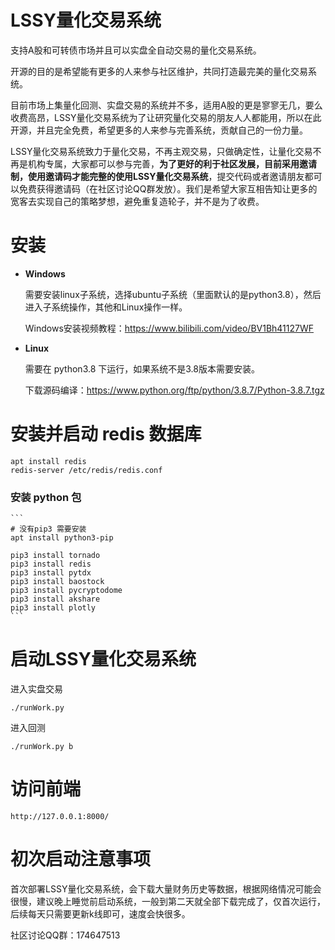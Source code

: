 # LSSY量化交易系统

支持A股和可转债市场并且可以实盘全自动交易的量化交易系统。

开源的目的是希望能有更多的人来参与社区维护，共同打造最完美的量化交易系统。

目前市场上集量化回测、实盘交易的系统并不多，适用A股的更是寥寥无几，要么收费高昂，LSSY量化交易系统为了让研究量化交易的朋友人人都能用，所以在此开源，并且完全免费，希望更多的人来参与完善系统，贡献自己的一份力量。

LSSY量化交易系统致力于量化交易，不再主观交易，只做确定性，让量化交易不再是机构专属，大家都可以参与完善，**为了更好的利于社区发展，目前采用邀请制，使用邀请码才能完整的使用LSSY量化交易系统**，提交代码或者邀请朋友都可以免费获得邀请码（在社区讨论QQ群发放）。我们是希望大家互相告知让更多的宽客去实现自己的策略梦想，避免重复造轮子，并不是为了收费。

# 安装

  * **Windows**

    需要安装linux子系统，选择ubuntu子系统（里面默认的是python3.8），然后进入子系统操作，其他和Linux操作一样。
  
    Windows安装视频教程：https://www.bilibili.com/video/BV1Bh41127WF
  
  * **Linux**

    需要在 python3.8 下运行，如果系统不是3.8版本需要安装。

    下载源码编译：https://www.python.org/ftp/python/3.8.7/Python-3.8.7.tgz
 
# 安装并启动 redis 数据库
```
apt install redis
redis-server /etc/redis/redis.conf
```

  ### 安装 python 包
    ```
    # 没有pip3 需要安装
    apt install python3-pip
    
    pip3 install tornado
    pip3 install redis
    pip3 install pytdx
    pip3 install baostock
    pip3 install pycryptodome
    pip3 install akshare
    pip3 install plotly
    ```

# 启动LSSY量化交易系统
进入实盘交易
```
./runWork.py
```
进入回测
```
./runWork.py b
```

# 访问前端
```
http://127.0.0.1:8000/
```

# 初次启动注意事项
首次部署LSSY量化交易系统，会下载大量财务历史等数据，根据网络情况可能会很慢，建议晚上睡觉前启动系统，一般到第二天就全部下载完成了，仅首次运行，后续每天只需要更新k线即可，速度会快很多。


社区讨论QQ群：174647513

